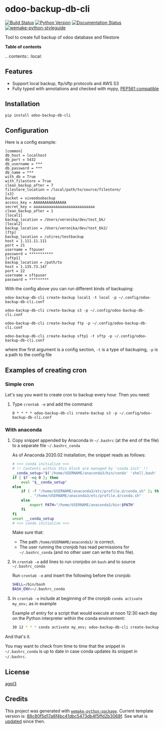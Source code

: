 # odoo-backup-db-cli

[![Build Status](https://github.com/ventor-tech/odoo-backup-db-cli/workflows/test/badge.svg?branch=main&event=push)](https://github.com/ventor-tech/odoo-backup-db-cli/actions?query=workflow%3Atest)
[![Python Version](https://img.shields.io/pypi/pyversions/odoo-backup-db-cli.svg)](https://pypi.org/project/odoo-backup-db-cli/)
[![Documentation Status](https://readthedocs.org/projects/odoo-backup-db-cli/badge/?version=latest)](https://odoo-backup-db-cli.readthedocs.io/en/latest/?badge=latest)
[![wemake-python-styleguide](https://img.shields.io/badge/style-wemake-000000.svg)](https://github.com/wemake-services/wemake-python-styleguide)

Tool to create full backup of odoo database and filestore

**Table of contents**

.. contents::
   :local:


## Features
- Support local backup, ftp/sftp protocols and AWS S3
- Fully typed with annotations and checked with mypy, [PEP561 compatible](https://www.python.org/dev/peps/pep-0561/)


## Installation

```bash
pip install odoo-backup-db-cli
```


## Configuration

Here is a config example:
 ```
[common]
db_host = localhost
db_port = 5432
db_username = ***
db_password = ***
db_name = ***
with_db = True
with_filestore = True
clean_backup_after = 7
filestore_location = /local/path/to/source/filestore/
[s3]
bucket = viveodoobackup
access_key = AAAAAAAAAAAAAAA
secret_key = aaaaaaaaaaaaaaaaaaaaaaaaaaaa
clean_backup_after = 1
[local1]
backup_location = /Users/veronika/dev/test_bk/
[local2]
backup_location = /Users/veronika/dev/test_bk2/
[ftp]
backup_location = /utires/testbackup
host = 1.111.11.111
port = 21
username = ftpuser
password = ***********
[sftp1]
backup_location = /path/to
host = 1.135.73.147
port = 22
username = sftpuser
password = *********
 ```

With the config above you can run different kinds of backuping:

`odoo-backup-db-cli create-backup local1 -t local -p ~/.config/odoo-backup-db-cli.conf`

`odoo-backup-db-cli create-backup s3 -p ~/.config/odoo-backup-db-cli.conf`

`odoo-backup-db-cli create-backup ftp -p ~/.config/odoo-backup-db-cli.conf`

`odoo-backup-db-cli create-backup sftp1 -t sftp -p ~/.config/odoo-backup-db-cli.conf`

where thw first argument is a config section, `-t` is a type of backuping, `-p` is a path to the config file


## Examples of creating cron

### Simple cron

Let's say you want to create cron to backup every hour.
Then you need:

1. Type `crontab -e` and add the command:

    `0 * * * * odoo-backup-db-cli create-backup s3 -p ~/.config/odoo-backup-db-cli.conf`

### With anaconda

1. Copy snippet appended by Anaconda in `~/.bashrc` (at the end of the file) to a separate file `~/.bashrc_conda`

    As of Anaconda 2020.02 installation, the snippet reads as follows:

    ```bash
    # >>> conda initialize >>>
    # !! Contents within this block are managed by 'conda init' !!
    __conda_setup="$('/home/USERNAME/anaconda3/bin/conda' 'shell.bash' 'hook' 2> /dev/null)"
    if [ $? -eq 0 ]; then
        eval "$__conda_setup"
    else
        if [ -f "/home/USERNAME/anaconda3/etc/profile.d/conda.sh" ]; then
            . "/home/USERNAME/anaconda3/etc/profile.d/conda.sh"
        else
            export PATH="/home/USERNAME/anaconda3/bin:$PATH"
        fi
    fi
    unset __conda_setup
    # <<< conda initialize <<<
    ```

    Make sure that:

    - The path `/home/USERNAME/anaconda3/` is correct.
    - The user running the cronjob has read permissions for `~/.bashrc_conda` (and no other user can write to this file).

2. In `crontab -e` add lines to run cronjobs on `bash` and to source `~/.bashrc_conda`

    Run `crontab -e` and insert the following before the cronjob:

    ```bash
    SHELL=/bin/bash
    BASH_ENV=~/.bashrc_conda
    ```

3. In `crontab -e` include at beginning of the cronjob `conda activate my_env;` as in example

    Example of entry for a script that would execute at noon 12:30 each day on the Python interpreter within the conda environment:

    ```bash
    30 12 * * * conda activate my_env; odoo-backup-db-cli create-backup production_local_with_filestore; conda deactivate
    ```

And that's it.

You may want to check from time to time that the snippet in `~/.bashrc_conda` is up to date in case conda updates its snippet in `~/.bashrc`.


## License

[agpl3](https://github.com/ventor-tech/odoo-backup-db-cli/blob/master/LICENSE)


## Credits

This project was generated with [`wemake-python-package`](https://github.com/wemake-services/wemake-python-package). Current template version is: [88c80f5d17a6f4bc41dbc5473db4f5ffd2b3068f](https://github.com/wemake-services/wemake-python-package/tree/88c80f5d17a6f4bc41dbc5473db4f5ffd2b3068f). See what is [updated](https://github.com/wemake-services/wemake-python-package/compare/88c80f5d17a6f4bc41dbc5473db4f5ffd2b3068f...master) since then.
